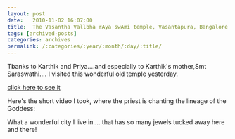```yaml
---
layout: post
date:	2010-11-02 16:07:00
title:  The Vasantha Vallbha rAya swAmi temple, Vasantapura, Bangalore
tags: [archived-posts]
categories: archives
permalink: /:categories/:year/:month/:day/:title/
---
```

Tbanks to Karthik and Priya....and especially to Karthik's mother,Smt Saraswathi.... I visited this wonderful old temple yesterday.

<a href="http://bangalore.citizenmatters.in/blogs/show_entry/2512"> click here to see it </a>

Here's the short video I took, where the priest is chanting the lineage of the Goddess:


<lj-embed id="518"/>

What a wonderful city I live in.... that has so many jewels tucked away here and there!
